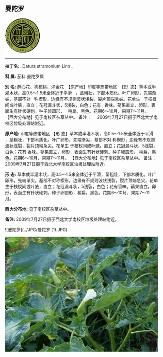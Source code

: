 ## 曼陀罗

![西北大学校园网络植物志](../JPG/nwu.gif)

---

**拉丁名:**  _Datura stramonium Linn _

**科 属:** 茄科 曼陀罗属

**别 名:** 醉心花、狗核桃、洋金花
 【原产地】印度等热带地区
 【形  态】草本或半灌木状，高0.5～1.5米全体近于平滑
  ，茎粗壮，下部木质化。叶广卵形，先端渐尖，基部不对
  称楔形，边缘有不规则波状浅裂，裂片顶端急尖。花单生
  于枝杈间或叶腋，直立；花冠漏斗状，5浅裂，白色；花有
  香味。蒴果直立，卵形，表面生有针状硬刺。种子卵圆形，
  稍扁，黑色。花期6～10月，果期7～11月。
【西大分布地】见于南校区杂草丛中。
备注：
    2009年7月27日摄于西北大学南校区垃圾处理站附近。
　


**原产地:** 印度等热带地区
【形 态】草本或半灌木状，高0.5～1.5米全体近于平滑
 ，茎粗壮，下部木质化。叶广卵形，先端渐尖，基部不对
 称楔形，边缘有不规则波状浅裂，裂片顶端急尖。花单生
 于枝杈间或叶腋，直立；花冠漏斗状，5浅裂，白色；花有
 香味。蒴果直立，卵形，表面生有针状硬刺。种子卵圆形，
 稍扁，黑色。花期6～10月，果期7～11月。
【西大分布地】见于南校区杂草丛中。
备注：
 2009年7月27日摄于西北大学南校区垃圾处理站附近。
　


**形  态:** 草本或半灌木状，高0.5～1.5米全体近于平滑，茎粗壮，下部木质化。叶广卵形，先端渐尖，基部不对称楔形，边缘有不规则波状浅裂，裂片顶端急尖。花单生于枝杈间或叶腋，直立；花冠漏斗状，5浅裂，白色；花有香味。蒴果直立，卵形，表面生有针状硬刺。种子卵圆形，稍扁，黑色。花期6～10月，果期7～11月。

**西大分布地:** 见于南校区杂草丛中。

**备注:** 2009年7月27日摄于西北大学南校区垃圾处理站附近。　

![曼陀罗](../JPG/曼陀罗 (1).JPG) 

![曼陀罗](../JPG/曼陀罗.JPG) 

